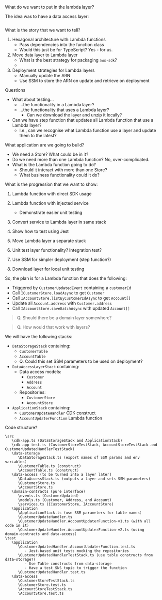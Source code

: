 What do we want to put in the lambda layer?

The idea was to have a data access layer:

```TypeScript

```

What is the story that we want to tell?

1. Hexagonal architecture with Lambda functions
   - Pass dependencies into the function class
   - Would this just be for TypeScript? Yes - for us.
1. Move data layer to Lambda layer
   - What is the best strategy for packaging `aws-sdk`?
   -
1. Deployment strategies for Lambda layers
   - Manually update the ARN
   - Use SSM to store the ARN on update and retrieve on deployment

Questions

- What about testing...
  - ...the functionality in a Lambda layer?
  - ...the functionality that uses a Lambda layer?
    - Can we download the layer and unzip it locally?
- Can we have step function that updates all Lambda function that use a Lambda layer?
  - I.e., can we recognise what Lambda function use a layer and update them to the latest?

What application are we going to build?

- We need a Store? What could be in it?
- Do we need more than one Lambda function? No, over-complicated.
- What is the Lambda function going to do?
  - Should it interact with more than one Store?
  - What business functionality could it do?

What is the progression that we want to show:

1. Lambda function with direct SDK usage
1. Lambda function with injected service

   - Demonstrate easier unit testing

1. Convert service to Lambda layer in same stack
1. Show how to test using Jest

1. Move Lambda layer a separate stack
1. Unit test layer functionality? Integration test?
1. Use SSM for simpler deployment (step function?)

1. Download layer for local unit testing

So, the plan is for a Lambda function that does the following:

- Triggered by `CustomerUpdatedEvent` containing a `customerId`
- Call `ICustomerStore.loadAsync` to get `Customer`
- Call `IAccountStore.listByCustomerIdAsync` to get `Account[]`
- Update all `Account.address` with `Customer.address`
- Call `IAccountStore.saveBatchAsync` with updated `Account[]`

> Q. Should there be a domain layer somewhere?

> Q. How would that work with layers?

We will have the following stacks:

- `DataStorageStack` containing:
  - `CustomerTable`
  - `AccountTable`
  - Q. Could this set SSM parameters to be used on deployment?
- `DataAccessLayerStack` containing:
  - Data access models:
    - `Customer`
    - `Address`
    - `Account`
  - Repositories:
    - `CustomerStore`
    - `AccountStore`
- `ApplicationStack` containing:
   - `CustomerUpdateHandler` CDK construct
   - `AccountUpdaterFunction` Lambda function

Code structure?
```
\src
   \cdk-app.ts (DataStorageStack and ApplicationStack)
   \cdk-app-test.ts (CustomerStoreTestStack, AccountStoreTestStack and CustomerUpdatedHandlerTestStack)
   \data-storage
      \DataStorageStack.ts (export names of SSM params and env variables)
      \CustomerTable.ts (construct)
      \AccountTable.ts (construct)
   \data-access (to be turned into a layer later)
      \DataAccessStack.ts (outputs a layer and sets SSM parameters)
      \CustomerStore.ts
      \AccountStore.ts
   \domain-contracts (pure interface)
      \events.ts (CustomerUpdated)
      \models.ts (Customer, Address, and Account)
      \services.ts (ICustomerStore, IAccountStore)
   \application
      \ApplicationStack.ts (use SSM parameters for table names)
      \CustomerUpdateHandler.ts
      \CustomerUpdateHandler.AccountUpdaterFunction-v1.ts (with all code in it)
      \CustomerUpdateHandler.AccountUpdaterFunction-v2.ts (using domain-contracts and data-access)
\test
   \application
      \CustomerUpdatedHandler.AccountUpdaterFunction.test.ts
         - Jest-based unit tests mocking the repositories
      \CustomerUpdatedHandlerTestStack.ts (use table constructs from data-storage?)
         - Use Table constructs from data-storage
         - Have a test SNS topic to trigger the function
      \CustomerUpdatedHandler.test.ts
   \data-access
      \CustomerStoreTestStack.ts
      \CustomerStore.test.ts
      \AccountStoreTestStack.ts
      \AccountStore.test.ts
```